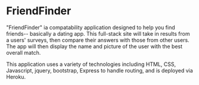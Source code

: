 # FriendFinder

"FriendFinder" ia compatability application designed to help you find friends-- basically a dating app. This full-stack site will take in results from a users' surveys, then compare their answers with those from other users. The app will then display the name and picture of the user with the best overall match.

This application uses a variety of technologies including HTML, CSS, Javascript, jquery, bootstrap, Express to handle routing, and is deployed via Heroku.
